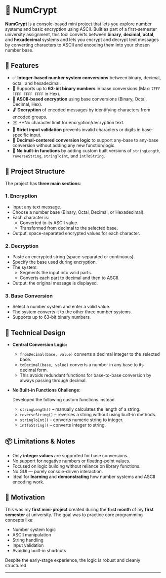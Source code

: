 # 🔐 NumCrypt

**NumCrypt** is a console-based mini project that lets you explore number systems and basic encryption using ASCII. Built as part of a first-semester university assignment, this tool converts between **binary**, **decimal**, **octal**, and **hexadecimal** systems and lets you encrypt and decrypt text messages by converting characters to ASCII and encoding them into your chosen number base.


## 🚀 Features

- ✅ **Integer-based number system conversions** between binary, decimal, octal, and hexadecimal.
- 💪 Supports up to **63-bit binary numbers** in base conversions (Max: `7FFF FFFF FFFF FFFF` in Hex).
- 🔐 **ASCII-based encryption** using base conversions (Binary, Octal, Decimal, Hex).
- 🔓 **Decryption** of encoded messages by identifying characters from encoded groups.
- ✉️ **No character limit for encryption/decryption text.
- 🚫 **Strict input validation** prevents invalid characters or digits in base-specific input.
- 🔄 **Decimal-centered conversion logic** to support any-base to any-base conversion without adding any new function/logic.
- 🧠 **No built-in functions** by adding custom built versions of `stringLength`, `reverseString`, `stringToInt`, and `intToString`.


## 🧩 Project Structure

The project has **three main sections**:

### 1. Encryption
- Input any text message.
- Choose a number base (Binary, Octal, Decimal, or Hexadecimal).
- Each character is:
  - Converted to its ASCII value.
  - Transformed from decimal to the selected base.
- Output: space-separated encrypted values for each character.

### 2. Decryption
- Paste an encrypted string (space-separated or continuous).
- Specify the base used during encryption.
- The system:
  - Segments the input into valid parts.
  - Converts each part to decimal and then to ASCII.
- Output: the original message is displayed.

### 3. Base Conversion
- Select a number system and enter a valid value.
- The system converts it to the other three number systems.
- Supports up to 63-bit binary numbers.


## 🔧 Technical Design

- **Central Conversion Logic:**
  - `fromDecimal(base, value)` converts a decimal integer to the selected base.
  - `toDecimal(base, value)` converts a number in any base to its decimal form.
  - This avoids redundant functions for base-to-base conversion by always passing through decimal.
  
- **No Built-in Functions Challenge:**
    
    Developed the following custom functions instead.
  - `stringLength()` – manually calculates the length of a string.
  - `reverseString()` – reverses a string without using built-in methods.
  - `stringToInt()` – converts numeric string to integer.
  - `intToString()` – converts integer to string.


## 📦 Limitations & Notes

- Only **integer values** are supported for base conversions.
- No support for negative numbers or floating-point values.
- Focused on logic building without reliance on library functions.
- No GUI — purely console-driven interaction.
- Ideal for **learning** and **demonstrating** how number systems and ASCII encoding work.


## 🧠 Motivation

This was my **first mini-project** created during the **first month** of my **first semester** at university. The goal was to practice core programming concepts like:
- Number system logic
- ASCII manipulation
- String handling
- Input validation
- Avoiding built-in shortcuts

Despite the early-stage experience, the logic is robust and cleanly structured.

---

